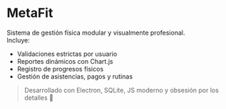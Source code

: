 # MetaFit

Sistema de gestión física modular y visualmente profesional.  
Incluye:

- Validaciones estrictas por usuario
- Reportes dinámicos con Chart.js
- Registro de progresos físicos
- Gestión de asistencias, pagos y rutinas

> Desarrollado con Electron, SQLite, JS moderno y obsesión por los detalles 💪
